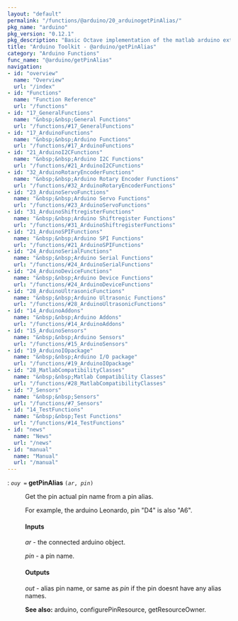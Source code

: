 ```yaml
---
layout: "default"
permalink: "/functions/@arduino/20_arduinogetPinAlias/"
pkg_name: "arduino"
pkg_version: "0.12.1"
pkg_description: "Basic Octave implementation of the matlab arduino extension,  allowing communication to a programmed arduino board to control its  hardware."
title: "Arduino Toolkit - @arduino/getPinAlias"
category: "Arduino Functions"
func_name: "@arduino/getPinAlias"
navigation:
- id: "overview"
  name: "Overview"
  url: "/index"
- id: "Functions"
  name: "Function Reference"
  url: "/functions"
- id: "17_GeneralFunctions"
  name: "&nbsp;&nbsp;General Functions"
  url: "/functions/#17_GeneralFunctions"
- id: "17_ArduinoFunctions"
  name: "&nbsp;&nbsp;Arduino Functions"
  url: "/functions/#17_ArduinoFunctions"
- id: "21_ArduinoI2CFunctions"
  name: "&nbsp;&nbsp;Arduino I2C Functions"
  url: "/functions/#21_ArduinoI2CFunctions"
- id: "32_ArduinoRotaryEncoderFunctions"
  name: "&nbsp;&nbsp;Arduino Rotary Encoder Functions"
  url: "/functions/#32_ArduinoRotaryEncoderFunctions"
- id: "23_ArduinoServoFunctions"
  name: "&nbsp;&nbsp;Arduino Servo Functions"
  url: "/functions/#23_ArduinoServoFunctions"
- id: "31_ArduinoShiftregisterFunctions"
  name: "&nbsp;&nbsp;Arduino Shiftregister Functions"
  url: "/functions/#31_ArduinoShiftregisterFunctions"
- id: "21_ArduinoSPIFunctions"
  name: "&nbsp;&nbsp;Arduino SPI Functions"
  url: "/functions/#21_ArduinoSPIFunctions"
- id: "24_ArduinoSerialFunctions"
  name: "&nbsp;&nbsp;Arduino Serial Functions"
  url: "/functions/#24_ArduinoSerialFunctions"
- id: "24_ArduinoDeviceFunctions"
  name: "&nbsp;&nbsp;Arduino Device Functions"
  url: "/functions/#24_ArduinoDeviceFunctions"
- id: "28_ArduinoUltrasonicFunctions"
  name: "&nbsp;&nbsp;Arduino Ultrasonic Functions"
  url: "/functions/#28_ArduinoUltrasonicFunctions"
- id: "14_ArduinoAddons"
  name: "&nbsp;&nbsp;Arduino Addons"
  url: "/functions/#14_ArduinoAddons"
- id: "15_ArduinoSensors"
  name: "&nbsp;&nbsp;Arduino Sensors"
  url: "/functions/#15_ArduinoSensors"
- id: "19_ArduinoIOpackage"
  name: "&nbsp;&nbsp;Arduino I/O package"
  url: "/functions/#19_ArduinoIOpackage"
- id: "28_MatlabCompatibilityClasses"
  name: "&nbsp;&nbsp;Matlab Compatibility Classes"
  url: "/functions/#28_MatlabCompatibilityClasses"
- id: "7_Sensors"
  name: "&nbsp;&nbsp;Sensors"
  url: "/functions/#7_Sensors"
- id: "14_TestFunctions"
  name: "&nbsp;&nbsp;Test Functions"
  url: "/functions/#14_TestFunctions"
- id: "news"
  name: "News"
  url: "/news"
- id: "manual"
  name: "Manual"
  url: "/manual"
---
```

<dl class="first-deftypefn">
<dt class="deftypefn" id="index-getPinAlias"><span class="category-def">: </span><span><code class="def-type"><var class="var">ouy</var> =</code> <strong class="def-name">getPinAlias</strong> <code class="def-code-arguments">(<var class="var">ar</var>, <var class="var">pin</var>)</code><a class="copiable-link" href='#index-getPinAlias'></a></span></dt>
<dd><p>Get the pin actual pin name from a pin alias.
</p>
<p>For example, the arduino Leonardo, pin &quot;D4&quot; is also &quot;A6&quot;.
</p> 
<h4 class="subsubheading" id="Inputs">Inputs</h4>
<p><var class="var">ar</var> - the connected arduino object.
</p>
<p><var class="var">pin</var> - a pin name.
</p>
<h4 class="subsubheading" id="Outputs">Outputs</h4>
<p><var class="var">out</var> - alias pin name, or same as <var class="var">pin</var> if the pin doesnt have any alias names.
</p>

<p><strong class="strong">See also:</strong> arduino, configurePinResource, getResourceOwner.
 </p></dd></dl>